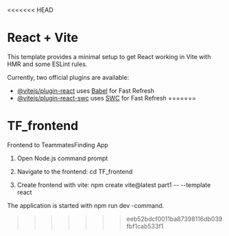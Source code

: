 <<<<<<< HEAD
# React + Vite

This template provides a minimal setup to get React working in Vite with HMR and some ESLint rules.

Currently, two official plugins are available:

- [@vitejs/plugin-react](https://github.com/vitejs/vite-plugin-react/blob/main/packages/plugin-react/README.md) uses [Babel](https://babeljs.io/) for Fast Refresh
- [@vitejs/plugin-react-swc](https://github.com/vitejs/vite-plugin-react-swc) uses [SWC](https://swc.rs/) for Fast Refresh
=======
# TF_frontend
Frontend to TeammatesFinding App

1. Open Node.js command prompt

2. Navigate to the frontend: cd TF_frontend

3. Create frontend with vite: npm create vite@latest part1 -- --template react

The application is started with npm run dev -command.
>>>>>>> eeb52bdcf0011ba87398116db039fbf1cab533f1
